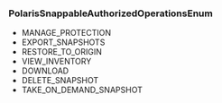 ### PolarisSnappableAuthorizedOperationsEnum
- MANAGE_PROTECTION
- EXPORT_SNAPSHOTS
- RESTORE_TO_ORIGIN
- VIEW_INVENTORY
- DOWNLOAD
- DELETE_SNAPSHOT
- TAKE_ON_DEMAND_SNAPSHOT

